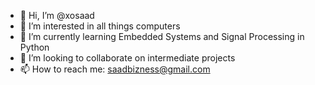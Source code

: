 - 👋 Hi, I’m @xosaad
- 👀 I’m interested in all things computers
- 🌱 I’m currently learning Embedded Systems and Signal Processing in Python
- 💞️ I’m looking to collaborate on intermediate projects 
- 📫 How to reach me: saadbizness@gmail.com

<!---
xosaad/xosaad is a ✨ special ✨ repository because its `README.md` (this file) appears on your GitHub profile.
You can click the Preview link to take a look at your changes.
--->
